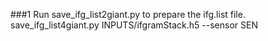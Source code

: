
###1 Run save_ifg_list2giant.py to prepare the ifg.list file.    
     save_ifg_list4giant.py  INPUTS/ifgramStack.h5  --sensor SEN

